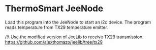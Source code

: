 ThermoSmart JeeNode
===================

Load this program into the JeeNode to start an i2c device.
The program reads temperature from TX29 temperature emitter.

/!\ Use the modified version of JeeLib to receive TX29 transmission.
https://github.com/alexthomazo/jeelib/tree/tx29